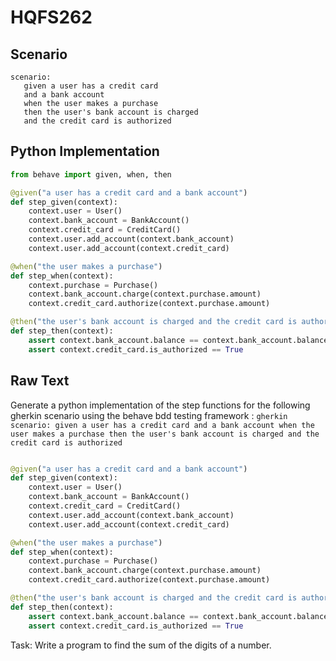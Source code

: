 # HQFS262
## Scenario
```gherkin
scenario: 
   given a user has a credit card 
   and a bank account 
   when the user makes a purchase 
   then the user's bank account is charged 
   and the credit card is authorized
```


## Python Implementation
```python
from behave import given, when, then

@given("a user has a credit card and a bank account")
def step_given(context):
    context.user = User()
    context.bank_account = BankAccount()
    context.credit_card = CreditCard()
    context.user.add_account(context.bank_account)
    context.user.add_account(context.credit_card)

@when("the user makes a purchase")
def step_when(context):
    context.purchase = Purchase()
    context.bank_account.charge(context.purchase.amount)
    context.credit_card.authorize(context.purchase.amount)

@then("the user's bank account is charged and the credit card is authorized")
def step_then(context):
    assert context.bank_account.balance == context.bank_account.balance - context.purchase.amount
    assert context.credit_card.is_authorized == True
```


## Raw Text
Generate a python implementation of the step functions for the following gherkin scenario using the behave bdd testing framework : ```gherkin scenario: given a user has a credit card and a bank account when the user makes a purchase then the user's bank account is charged and the credit card is authorized ```



```python from behave import given, when, then

@given("a user has a credit card and a bank account")
def step_given(context):
    context.user = User()
    context.bank_account = BankAccount()
    context.credit_card = CreditCard()
    context.user.add_account(context.bank_account)
    context.user.add_account(context.credit_card)

@when("the user makes a purchase")
def step_when(context):
    context.purchase = Purchase()
    context.bank_account.charge(context.purchase.amount)
    context.credit_card.authorize(context.purchase.amount)

@then("the user's bank account is charged and the credit card is authorized")
def step_then(context):
    assert context.bank_account.balance == context.bank_account.balance - context.purchase.amount
    assert context.credit_card.is_authorized == True
```

Task: Write a program to find the sum of the digits of a number.

